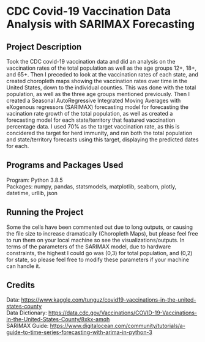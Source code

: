 # CDC Covid-19 Vaccination Data Analysis with SARIMAX Forecasting
## Project Description
Took the CDC covid-19 vaccination data and did an analysis on the vaccination rates of the total population as well as the age groups 12+, 18+, and 65+. Then I preceded to look at the vaccination rates of each state, and created choropleth maps showing the vaccination rates over time in the United States, down to the individual counties. This was done with the total population, as well as the three age groups mentioned previously. Then I created a Seasonal AutoRegressive Integrated Moving Averages with eXogenous regressors (SARIMAX) forecasting model for forecasting the vacination rate growth of the total population, as well as created a forecasting model for each state/territory that featured vaccination percentage data. I used 70% as the target vaccination rate, as this is concidered the target for herd immunity, and ran both the total population and state/territory forecasts using this target, displaying the predicted dates for each.
## Programs and Packages Used
Program: Python 3.8.5<br/>
Packages: numpy, pandas, statsmodels, matplotlib, seaborn, plotly, datetime, urllib, json
## Running the Project
Some the cells have been commented out due to long outputs, or causing the file size to increase dramatically (Choropleth Maps), but please feel free to run them on your local machine so see the visualizations/outputs. In terms of the parameters of the SARIMAX model, due to hardware constraints, the highest I could go was (0,3) for total population, and (0,2) for state, so please feel free to modify these parameters if your machine can handle it.
## Credits
Data: https://www.kaggle.com/tunguz/covid19-vaccinations-in-the-united-states-county<br/>
Data Dictionary: https://data.cdc.gov/Vaccinations/COVID-19-Vaccinations-in-the-United-States-County/8xkx-amqh<br/>
SARIMAX Guide: https://www.digitalocean.com/community/tutorials/a-guide-to-time-series-forecasting-with-arima-in-python-3
